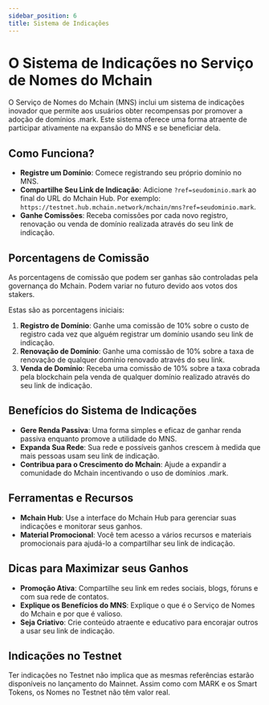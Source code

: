 ```yaml
---
sidebar_position: 6
title: Sistema de Indicações
---
```


# O Sistema de Indicações no Serviço de Nomes do Mchain

O Serviço de Nomes do Mchain (MNS) inclui um sistema de indicações inovador que permite aos usuários obter recompensas por promover a adoção de domínios .mark. Este sistema oferece uma forma atraente de participar ativamente na expansão do MNS e se beneficiar dela.

## Como Funciona?

- **Registre um Domínio**: Comece registrando seu próprio domínio no MNS.
- **Compartilhe Seu Link de Indicação**: Adicione `?ref=seudominio.mark` ao final do URL do Mchain Hub. Por exemplo: `https://testnet.hub.mchain.network/mchain/mns?ref=seudominio.mark`.
- **Ganhe Comissões**: Receba comissões por cada novo registro, renovação ou venda de domínio realizada através do seu link de indicação.

## Porcentagens de Comissão

As porcentagens de comissão que podem ser ganhas são controladas pela governança do Mchain. Podem variar no futuro devido aos votos dos stakers.

Estas são as porcentagens iniciais:

1. **Registro de Domínio**: Ganhe uma comissão de 10% sobre o custo de registro cada vez que alguém registrar um domínio usando seu link de indicação.
2. **Renovação de Domínio**: Ganhe uma comissão de 10% sobre a taxa de renovação de qualquer domínio renovado através do seu link.
3. **Venda de Domínio**: Receba uma comissão de 10% sobre a taxa cobrada pela blockchain pela venda de qualquer domínio realizado através do seu link de indicação.

## Benefícios do Sistema de Indicações

- **Gere Renda Passiva**: Uma forma simples e eficaz de ganhar renda passiva enquanto promove a utilidade do MNS.
- **Expanda Sua Rede**: Sua rede e possíveis ganhos crescem à medida que mais pessoas usam seu link de indicação.
- **Contribua para o Crescimento do Mchain**: Ajude a expandir a comunidade do Mchain incentivando o uso de domínios .mark.

## Ferramentas e Recursos

- **Mchain Hub**: Use a interface do Mchain Hub para gerenciar suas indicações e monitorar seus ganhos.
- **Material Promocional**: Você tem acesso a vários recursos e materiais promocionais para ajudá-lo a compartilhar seu link de indicação.

## Dicas para Maximizar seus Ganhos

- **Promoção Ativa**: Compartilhe seu link em redes sociais, blogs, fóruns e com sua rede de contatos.
- **Explique os Benefícios do MNS**: Explique o que é o Serviço de Nomes do Mchain e por que é valioso.
- **Seja Criativo**: Crie conteúdo atraente e educativo para encorajar outros a usar seu link de indicação.

## Indicações no Testnet

Ter indicações no Testnet não implica que as mesmas referências estarão disponíveis no lançamento do Mainnet. Assim como com MARK e os Smart Tokens, os Nomes no Testnet não têm valor real.
